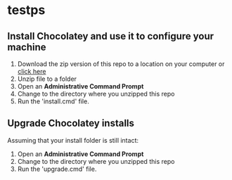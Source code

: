 # testps

## Install Chocolatey and use it to configure your machine
1. Download the zip version of this repo to a location on your computer or [click here](https://github.com/ithank/testps/archive/master.zip)
2. Unzip file to a folder
3. Open an **Administrative Command Prompt**
4. Change to the directory where you unzipped this repo
5. Run the 'install.cmd' file.

## Upgrade Chocolatey installs
Assuming that your install folder is still intact:
1. Open an **Administrative Command Prompt**
2. Change to the directory where you unzipped this repo
3. Run the 'upgrade.cmd' file. 
